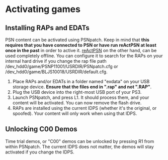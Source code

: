 # Activating games

## Installing RAPs and EDATs

PSN content can be activated using PSNpatch. Keep in mind that **this requires that you have connected to PSN or have run reActPSN at least once in the past** in order to active it. [reActPSN](https://www.reddit.com/r/ps3homebrew/wiki/reactpsn) on the other hand, can be used completely offline. You can configure it to search for the RAPs on your internal hard drive if you change the rap file path /dev\_hdd0/game/PSNP11001/USRDIR/PSNpatch.cfg or /dev\_hdd0/game/BLJS10018/USRDIR/default.cfg.

1. Place RAPs and/or EDATs in a folder named "exdata" on your USB storage device. **Ensure that the files end in ".rap" and not ".RAP"**.
2. Plug the USB device into the right-most USB port of your PS3.
3. Launch PSNpatch, and press L1. It should process them, and your content will be activated. You can now remove the flash drive.
4. RAPs are installed using the current IDPS \(whether it's the original, or spoofed\). Your content will only work when using that IDPS.

## Unlocking C00 Demos

Time trial demos, or "C00" demos can be unlocked by pressing R1 from within PSNpatch. The current IDPS does not matter, the demos will stay activated if you change the IDPS.

